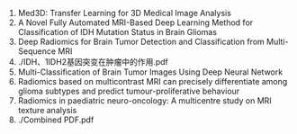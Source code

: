 1. Med3D: Transfer Learning for 3D Medical Image Analysis
2. A Novel Fully Automated MRI-Based Deep Learning Method for Classification of IDH Mutation Status in Brain Gliomas
3. Deep Radiomics for Brain Tumor Detection and Classification from Multi-Sequence MRI
4. ./IDH、1IDH2基因突变在肿瘤中的作用.pdf
5. Multi-Classification of Brain Tumor Images Using Deep Neural Network
6. Radiomics based on multicontrast MRI can precisely differentiate among glioma subtypes and predict tumour-proliferative behaviour
7. Radiomics in paediatric neuro-oncology: A multicentre study on MRI texture analysis
8. ./Combined PDF.pdf

